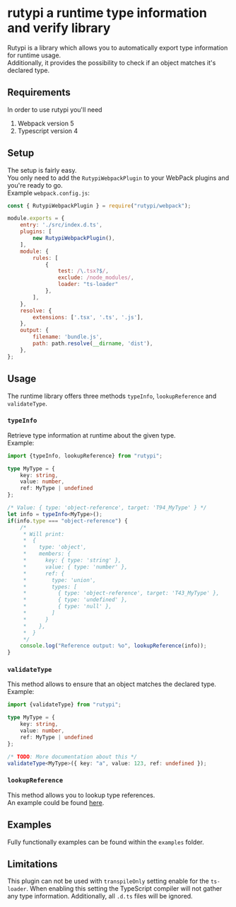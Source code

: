 # rutypi a runtime type information and verify library
Rutypi is a library which allows you to automatically export type information for runtime usage.  
Additionally, it provides the possibility to check if an object matches it's declared type.
  
## Requirements
In order to use rutypi you'll need
1. Webpack version 5
2. Typescript version 4

## Setup
The setup is fairly easy.  
You only need to add the `RutypiWebpackPlugin` to your WebPack plugins and you're ready to go.  
Example `webpack.config.js`:  
```js
const { RutypiWebpackPlugin } = require("rutypi/webpack");

module.exports = {
    entry: './src/index.d.ts',
    plugins: [
        new RutypiWebpackPlugin(),
    ],
    module: {
        rules: [
            {
                test: /\.tsx?$/,
                exclude: /node_modules/,
                loader: "ts-loader"
            },
        ],
    },
    resolve: {
        extensions: ['.tsx', '.ts', '.js'],
    },
    output: {
        filename: 'bundle.js',
        path: path.resolve(__dirname, 'dist'),
    },
};
```

## Usage
The runtime library offers three methods `typeInfo`, `lookupReference` and `validateType`.

### `typeInfo`
Retrieve type information at runtime about the given type.  
Example:
```ts
import {typeInfo, lookupReference} from "rutypi";

type MyType = {
    key: string,
    value: number,
    ref: MyType | undefined
};

/* Value: { type: 'object-reference', target: 'T94_MyType' } */
let info = typeInfo<MyType>();
if(info.type === "object-reference") {
    /*
     * Will print:
     *  {
     *    type: 'object',
     *    members: {
     *      key: { type: 'string' },
     *      value: { type: 'number' },
     *      ref: {
     *        type: 'union',
     *        types: [
     *          { type: 'object-reference', target: 'T43_MyType' },
     *          { type: 'undefined' },
     *          { type: 'null' },
     *        ]
     *      }
     *    },
     *  }
     */
    console.log("Reference output: %o", lookupReference(info));
}
```

### `validateType`
This method allows to ensure that an object matches the declared type.  
Example:  
```ts
import {validateType} from "rutypi";

type MyType = {
    key: string,
    value: number,
    ref: MyType | undefined
};

/* TODO: More documentation about this */
validateType<MyType>({ key: "a", value: 123, ref: undefined });
```

### `lookupReference`
This method allows you to lookup type references.  
An example could be found [here](#typeinfo).  

## Examples
Fully functionally examples can be found within the `examples` folder.  
  
## Limitations
This plugin can not be used with `transpileOnly` setting enable for the `ts-loader`. 
When enabling this setting the TypeScript compiler will not gather any type information.
Additionally, all `.d.ts` files will be ignored.